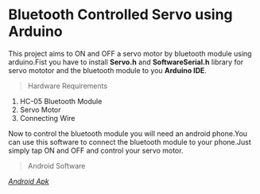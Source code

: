 # Bluetooth Controlled Servo using Arduino
This project aims to ON and OFF a servo motor by bluetooth module using arduino.Fist you have to
install **Servo.h** and **SoftwareSerial.h** library for servo mototor and the bluetooth module
to you **Arduino IDE**.

>Hardware Requirements
  1. HC-05 Bluetooth Module
  2. Servo Motor
  3. Connecting Wire
  
Now to control the bluetooth module you will need an android phone.You can use this software to 
connect the bluetooth module to your phone.Just simply tap ON and OFF and control your servo
motor.
>Android Software
  
  *[Android Apk](https://drive.google.com/file/d/1Gt37NPFbNltE86jkW4XVoyQHu3xNdh8C/view?usp=sharing)*
